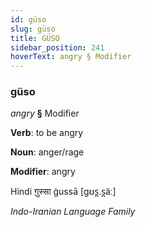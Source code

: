 ```yaml
---
id: güso
slug: güso
title: GÜSO
sidebar_position: 241
hoverText: angry § Modifier
---
```


### güso

*angry* **§** Modifier

**Verb**: to be angry

**Noun**: anger/rage

**Modifier**: angry

Hindi ग़ुस्सा ġussā [ɡʊs̪.s̪äː]

*Indo-Iranian Language Family*